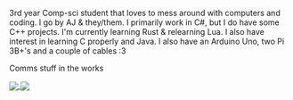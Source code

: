 3rd year Comp-sci student that loves to mess around with computers and coding. I go by AJ & they/them. I primarily work in C#, but I do have some C++ projects. I'm currently learning Rust & relearning Lua. I also have interest in learning C properly and Java. I also have an Arduino Uno, two Pi 3B+'s and a couple of cables :3

Comms stuff in the works

<a href="https://github.com/TiredAJ/github-readme-stats">
  <img align="center" src="https://github-readme-stats.vercel.app/api?username=TiredAJ&count_private=true&show_icons=true&theme=synthwave" />
</a>
<a href="https://github.com/TiredAJ/github-readme-stats">
  <img align="center" src="https://github-readme-stats.vercel.app/api/top-langs/?username=TiredAJ&count_private=true&layout=compact&theme=synthwave" />
</a>

<!--## My current project:

<a href="https://github.com/TiredAJ/github-readme-stats">
  <img align="middle" src="https://github-readme-stats.vercel.app/api/pin/?username=TiredAJ&repo=AJGraphicsEngine&theme=synthwave" />
</a>!-->
